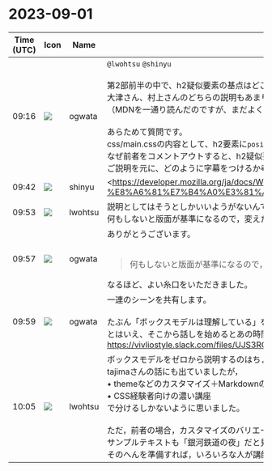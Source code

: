 # 2023-09-01

|Time (UTC)|Icon|Name|Message|
|---|---|---|---|
|09:16|![](https://avatars.slack-edge.com/2019-11-22/845042642576_070441337abaca9fb7b3_72.png)|ogwata|`@lwohtsu` `@shinyu`<br><br>第2部前半の中で、h2疑似要素の基点はどこになるのかを参加者から質問された下りがあります。<br>大津さん、村上さんのどちらの説明もあまりスッキリせず、この部分にどのように字幕をいれるかで苦しんでいます。<br>（MDNを一通り読んだのですが、まだよく理解できずにいます）<br><br>あらためて質問です。<br>css/main.cssの内容として、h2要素に`position: relative;`、h2疑似要素に`position: absolute;`の指定があった場合、<br>なぜ前者をコメントアウトすると、h2疑似要素がページエリア（版面）の外側に追い出されるのか、ご説明いただけないでしょうか。<br>ご説明を元に、どのように字幕をつけるか考えたいと思います。|
|09:42|![](https://avatars.slack-edge.com/2018-04-27/354445776386_e258f5ed5ba887b08668_72.jpg)|shinyu|<https://developer.mozilla.org/ja/docs/Web/CSS/position#:~:text=%E3%81%AF%E6%9C%AA%E5%AE%9A%E7%BE%A9%E3%81%A7%E3%81%99%E3%80%82-,absolute,-%E8%A6%81%E7%B4%A0%E3%81%AF%E6%96%87%E6%9B%B8|MDNのposition: absoluteの説明> の「直近の配置されている祖先があれば、それに対して相対配置されます。そうでなければ、初期の包含ブロックに対して相対配置されます」の意味を理解する必要があります。<br>「直近の配置されている祖先」という表現が分かりにくいですが、この「配置されている」というのはpositionプロパティがstatic以外の値（relativeやabsolute）ということです。それから「初期の包含ブロック」というのはルート要素が包含される一番外側のブロックです。ページメディアの場合は、ページエリア（ページマージンを除外した版面のエリア）です。<br><br>h2のbefore擬似要素は、h2の子要素のようなものです。それがposition: absoluteである場合、親要素であるh2がposition: relativeであれば、そのh2が「直近の配置されている祖先」ということになります。しかし、h2にposition: relativeの指定がなければ、初期値position: staticであり、「配置されている」に該当しません。先祖をたどってルート要素までposition: staticの要素しかなかった場合、初期の包含ブロックつまりページエリアに対して相対配置することになります。これが「前者をコメントアウトすると、h2疑似要素がページエリア（版面）の外側に追い出される」理由です。<br><blockquote>position は CSS のプロパティで、文書内で要素がどのように配置されるかを設定します。 top, right, bottom, left の各プロパティが、配置された要素の最終的な位置を決めます。</blockquote>|
|09:53|![](https://secure.gravatar.com/avatar/6a1342affe7c337c61db338b633abef3.jpg?s=72&d=https%3A%2F%2Fa.slack-edge.com%2Fdf10d%2Fimg%2Favatars%2Fava_0024-72.png)|lwohtsu|説明としてはそうとしかいいようがないんですよね。疑似要素や絶対配置としばらく格闘していると，ふっとわかる感じです。<br>何もしないと版面が基準になるので，変えたかったら基準にしたい要素にpositon : relative入れるとそのまま覚えてます。|
|09:57|![](https://avatars.slack-edge.com/2019-11-22/845042642576_070441337abaca9fb7b3_72.png)|ogwata|ありがとうございます。<br><br><blockquote>何もしないと版面が基準になるので，変えたかったら基準にしたい要素にpositon : relative入れるとそのまま覚えてます</blockquote>なるほど、よい糸口をいただきました。|
|09:59|![](https://avatars.slack-edge.com/2019-11-22/845042642576_070441337abaca9fb7b3_72.png)|ogwata|一連のシーンを共有します。<br><br>たぶん「ボックスモデルは理解している」を前提にセミナーは進んでいたように思えるのですが、現実問題として参加者の半分くらいは怪しかったように思います。<br>とはいえ、そこから話しを始めるとあの時間では終わらなかったでしょう……。<br>https://vivliostyle.slack.com/files/UJS3RCS86/F05QDL5THV4/2023-09-01.mp4|
|10:05|![](https://secure.gravatar.com/avatar/6a1342affe7c337c61db338b633abef3.jpg?s=72&d=https%3A%2F%2Fa.slack-edge.com%2Fdf10d%2Fimg%2Favatars%2Fava_0024-72.png)|lwohtsu|ボックスモデルをゼロから説明するのはちょっと無理ですね……。<br>tajimaさんの話にも出ていましたが，<br>• themeなどのカスタマイズ＋Markdownの書き方のみの講座<br>• CSS経験者向けの濃い講座<br>で分けるしかないように思いました。<br><br>ただ，前者の場合，カスタマイズのバリエーションがもっと必要ですね。見出し飾りのみだとすぐ終わってしまいます。<br>サンプルテキストも「銀河鉄道の夜」だと見出しと本文しかないので，ビジネス本寄りに図表が入っているものとかがいいかもと思いました。<br>そのへんを準備すれば，いろいろな人が講師できるようになりそうな気がしました。|
